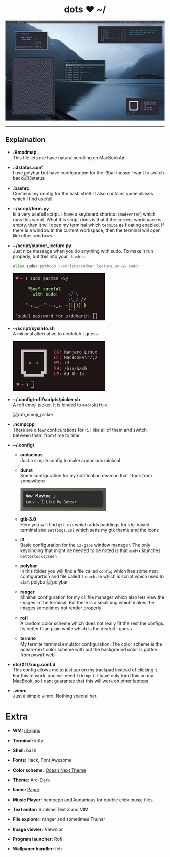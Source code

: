 
<h1 align="center">dots ♥ ~/</h1>

![fake_busy](Screenshot/preview.png)

---


## Explaination
- **.Xmodmap** <br>This file lets me have natural scrolling on MacBookAir.

- **.i3status.conf** <br>I use polybar but have configuration for the i3bar incase I want to switch back![i3status](https://user-images.githubusercontent.com/27065646/45798078-c3c81f00-bca8-11e8-91f2-a860ba30fa77.png)


- **.bashrc** <br> Contains my config for the bash shell. It also contains some aliases which I find usefull

- **~/script/term.py** <br> Is a very usefull script. I have a keyboard shortcut (```mod+enter```) which runs this script. What this script does is that if the currect workspace is empty, then it will open my terminal which ```termite``` as floating enabled. If there is a window in the current workspace, then the terminal will open like other windows

- **~/script/sudoer_lecture.py** <br> Just nice message when you do anything with sudo. To make it run properly, but this
into your ```.bashrc```. 
  ```bash
  alias sudo="python3 ~/scripts/sudoer_lecture.py && sudo"
  ```

  ![sudobee](Screenshot/sudobee.png)

- **~/script/sysinfo.sh** <br> A minimal alternative to neofetch I guess
  
  ![sysinfo](Screenshot/sysinfo.png)

- **~/.config/rofi/scripts/picker.sh** <br> A rofi emoji picker. It is binded to ```mod+Shift+d``` 

  ![rofi_emoji_picker](https://user-images.githubusercontent.com/27065646/47914882-79d67980-dea1-11e8-83c1-0ce5ba47ad12.png)


- **.ncmpcpp** <br> There are a few conficurations for it. I like all of them and switch between them from time to time 

- **~/.config/**
  - **audacious** <br> Just a simple config to make audacious minimal
  
  - **dunst** <br> Some configuration for my notification deamon that I took from somewhere
  
    ![sysinfo](Screenshot/dunst.png)
    
  - **gtk-3.0** <br> Here you will find ```gtk.css``` which adds paddings for vte-based terminal and ```settings.ini``` which setts my gtk theme and the icons
  
  - **i3** <br> Basic configuration for the ```i3-gaps``` window manager. The only keybinding that might be needed to be noted is that ```mod+x``` launches ```betterlockscreen```
  
  - **polybar** <br> In this folder you will find a file called ```config``` which has some neat configurartion and file called ```launch.sh``` which is script which used to start polybar![polybar](https://user-images.githubusercontent.com/27065646/45797876-f9b8d380-bca7-11e8-8435-170f6022a832.png)

  
  - **ranger** <br> Minimal configuration for my cli file manager which also lets view the images in the terminal. But there is a small bug which makes the images sometimes not render properly
  
  - **rofi** <br> A random color scheme which does not really fit the rest the configs. Its better than plain white which is the deafult I guess
  
  - **termite** <br> My termite terminal emulator configuration. The color scheme is the ocean-next color scheme with but the background color is gotton from pywal-web
  
- **etc/X11/xorg.conf.d** <br> This config allows me to just tap on my trackpad instead of clicking it. For this to work, you will need ```libinput```. I have only tried this on my MacBook, so I cant guarantee that this will work on other laptops

- **.vimrc** <br> Just a simple vimrc. Nothing special her.


# Extra

- **WM:** [i3-gaps](https://github.com/Airblader/i3)

- **Terminal:** kitty

- **Shell:** bash

- **Fonts:** Hack, Font Awesome

- **Color scheme:** [Ocean Next Theme](https://github.com/voronianski/oceanic-next-color-scheme)

- **Theme:** [Arc-Dark](https://github.com/horst3180/Arc-theme)

- **Icons:** [Paper](https://www.snwh.org/paper)

- **Music Player:** ncmpcpp and Audacious for double click music files

- **Text editor:** Sublime Text 3 and VIM

- **File explorer:** ranger and sometimes Thunar

- **Image viewer:** Viewnior

- **Program launcher:** Rofi

- **Wallpaper handler:** feh

